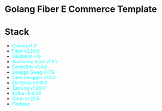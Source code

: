 # Golang Fiber E Commerce Template

# Stack

- <font color="cyan">Golang v1.17</font>
- <font color="cyan">Fiber v2.24.0</font>
- <font color="cyan">Validation v10</font>
- <font color="cyan">Hashicorp Vault  v1.3.1</font>
- <font color="cyan">Godot Env v1.4.0</font>
- <font color="cyan">Swaggo Swag v1.7.8</font>
- <font color="cyan">Fiber Swagger v1.0.3</font>
- <font color="cyan">Ent Entity v0.10.0</font>
- <font color="cyan">Zap Log v1.20.0 </font>
- <font color="cyan">Kafka v0.4.26</font>
- <font color="cyan">Gorm v1.22.5</font>
- <font color="cyan">Firebase </font>
